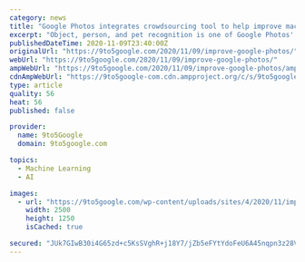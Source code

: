 ```yaml
---
category: news
title: "Google Photos integrates crowdsourcing tool to help improve machine learning"
excerpt: "Object, person, and pet recognition is one of Google Photos' best features. Google is now inviting users to improve Photos' machine learning"
publishedDateTime: 2020-11-09T23:40:00Z
originalUrl: "https://9to5google.com/2020/11/09/improve-google-photos/"
webUrl: "https://9to5google.com/2020/11/09/improve-google-photos/"
ampWebUrl: "https://9to5google.com/2020/11/09/improve-google-photos/amp/"
cdnAmpWebUrl: "https://9to5google-com.cdn.ampproject.org/c/s/9to5google.com/2020/11/09/improve-google-photos/amp/"
type: article
quality: 56
heat: 56
published: false

provider:
  name: 9to5Google
  domain: 9to5google.com

topics:
  - Machine Learning
  - AI

images:
  - url: "https://9to5google.com/wp-content/uploads/sites/4/2020/11/improve-google-photos.jpg?quality=82&strip=all"
    width: 2500
    height: 1250
    isCached: true

secured: "JUk7GIwB30i4G65zd+c5KsSVghR+j18Y7/jZb5eFYtYdoFeU6A45nqpn3z28VzDF95jtFgI2nwTB7VqCbUfbCFtet617O/H46Nl5LWO96vEt6ffD8KKDJ6n0mgXtcwz97C8ify14ZVqmU6VELCaOvWKEE3llYiwWgGbliJjta4vQt2DKYEXsbTbZKBJvS6JC8TYNbzKa/f+Qt5Up/Yf+A0Ww71BD6JdjxFMAA9VLaRmZsPhJuWmeQzZ+5kustpc3ShjKKIbChqgQG5PYZQcgs/ERFSEXqPx+AAF+ezrF1JHo7xqAlOFz+IvOO3Hkm7do3WY4lDy+JGBNR8ShOGgOCDZAzpvt21gvKYn/jLK7Dzg=;cCRfN+N07U3pMj8QHsGvTA=="
---
```


